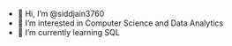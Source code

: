 - 👋 Hi, I’m @siddjain3760
- 👀 I’m interested in Computer Science and Data Analytics 
- 🌱 I’m currently learning SQL

<!---
siddjain3760/siddjain3760 is a ✨ special ✨ repository because its `README.md` (this file) appears on your GitHub profile.
You can click the Preview link to take a look at your changes.
--->
